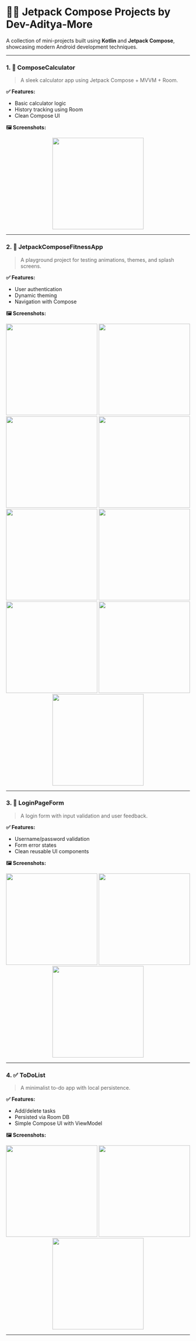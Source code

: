 # 🧑‍💻 Jetpack Compose Projects by Dev-Aditya-More

A collection of mini-projects built using **Kotlin** and **Jetpack Compose**, showcasing modern Android development techniques.

---

### 1. 📱 ComposeCalculator
> A sleek calculator app using Jetpack Compose + MVVM + Room.

**✅ Features:**
- Basic calculator logic
- History tracking using Room
- Clean Compose UI

**🖼️ Screenshots:**

<div align="center">
  <img src="ComposeCalculator/Screenshot_20250426_152054.png" width="250"/>
</div>

---

### 2. 🚀 JetpackComposeFitnessApp
> A playground project for testing animations, themes, and splash screens.

**✅ Features:**
- User authentication
- Dynamic theming
- Navigation with Compose

**🖼️ Screenshots:**
<div align="center">
  <img src="JetpackComposeApp/screenshots/1.png" width="250"/>
  <img src="JetpackComposeApp/screenshots/2.png" width="250"/>
  <img src="JetpackComposeApp/screenshots/3.png" width="250"/>
  <img src="JetpackComposeApp/screenshots/4.png" width="250"/>
  <img src="JetpackComposeApp/screenshots/5.png" width="250"/>
  <img src="JetpackComposeApp/screenshots/6.png" width="250"/>
  <img src="JetpackComposeApp/screenshots/7.png" width="250"/>
  <img src="JetpackComposeApp/screenshots/8.png" width="250"/>
  <img src="JetpackComposeApp/screenshots/9.png" width="250"/>
</div>

---

### 3. 🔐 LoginPageForm
> A login form with input validation and user feedback.

**✅ Features:**
- Username/password validation
- Form error states
- Clean reusable UI components

**🖼️ Screenshots:**

<div align="center">
  <img src="LoginPageForm/Screenshot_1.png" width="250"/>
  <img src="LoginPageForm/Screenshot_2.png" width="250"/>
  <img src="LoginPageForm/Screenshot_20250610_120815.png" width="250"/>

</div>

---

### 4. ✅ ToDoList
> A minimalist to-do app with local persistence.

**✅ Features:**
- Add/delete tasks
- Persisted via Room DB
- Simple Compose UI with ViewModel

**🖼️ Screenshots:**
<div align="center">
  <img src="ToDoList/1.png" width="250"/>
  <img src="ToDoList/2.png" width="250"/>
  <img src="ToDoList/Screenshot_20250426_152054.png" width="250"/>
</div>

---
